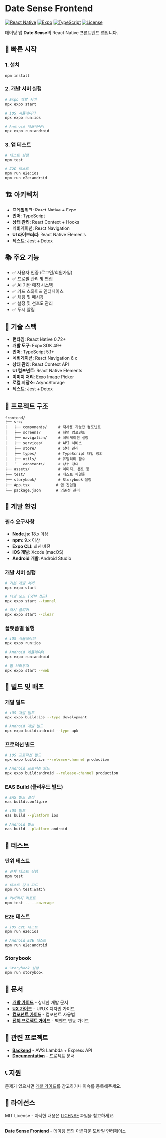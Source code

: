 # Date Sense Frontend

[![React Native](https://img.shields.io/badge/React%20Native-0.72+-blue.svg)](https://reactnative.dev/)
[![Expo](https://img.shields.io/badge/Expo-49.0+-green.svg)](https://expo.dev/)
[![TypeScript](https://img.shields.io/badge/TypeScript-5.1+-blue.svg)](https://www.typescriptlang.org/)
[![License](https://img.shields.io/badge/License-MIT-blue.svg)](../LICENSE)

데이팅 앱 **Date Sense**의 React Native 프론트엔드 앱입니다.

## 🚀 빠른 시작

### 1. 설치
```bash
npm install
```

### 2. 개발 서버 실행
```bash
# Expo 개발 서버
npx expo start

# iOS 시뮬레이터
npx expo run:ios

# Android 에뮬레이터
npx expo run:android
```

### 3. 앱 테스트
```bash
# 테스트 실행
npm test

# E2E 테스트
npm run e2e:ios
npm run e2e:android
```

## 🏗️ 아키텍처

- **프레임워크**: React Native + Expo
- **언어**: TypeScript
- **상태 관리**: React Context + Hooks
- **네비게이션**: React Navigation
- **UI 라이브러리**: React Native Elements
- **테스트**: Jest + Detox

## 📚 주요 기능

- ✅ 사용자 인증 (로그인/회원가입)
- ✅ 프로필 관리 및 편집
- ✅ AI 기반 매칭 시스템
- ✅ 카드 스와이프 인터페이스
- ✅ 채팅 및 메시징
- ✅ 설정 및 선호도 관리
- ✅ 푸시 알림

## 🔧 기술 스택

- **런타임**: React Native 0.72+
- **개발 도구**: Expo SDK 49+
- **언어**: TypeScript 5.1+
- **네비게이션**: React Navigation 6.x
- **상태 관리**: React Context API
- **UI 컴포넌트**: React Native Elements
- **이미지 처리**: Expo Image Picker
- **로컬 저장소**: AsyncStorage
- **테스트**: Jest + Detox

## 📁 프로젝트 구조

```
frontend/
├── src/
│   ├── components/     # 재사용 가능한 컴포넌트
│   ├── screens/        # 화면 컴포넌트
│   ├── navigation/     # 네비게이션 설정
│   ├── services/       # API 서비스
│   ├── store/          # 상태 관리
│   ├── types/          # TypeScript 타입 정의
│   ├── utils/          # 유틸리티 함수
│   └── constants/      # 상수 정의
├── assets/             # 이미지, 폰트 등
├── test/               # 테스트 파일들
├── storybook/          # Storybook 설정
├── App.tsx            # 앱 진입점
└── package.json       # 의존성 관리
```

## 🚀 개발 환경

### 필수 요구사항
- **Node.js**: 18.x 이상
- **npm**: 9.x 이상
- **Expo CLI**: 최신 버전
- **iOS 개발**: Xcode (macOS)
- **Android 개발**: Android Studio

### 개발 서버 실행
```bash
# 기본 개발 서버
npx expo start

# 터널 모드 (외부 접근)
npx expo start --tunnel

# 캐시 클리어
npx expo start --clear
```

### 플랫폼별 실행
```bash
# iOS 시뮬레이터
npx expo run:ios

# Android 에뮬레이터
npx expo run:android

# 웹 브라우저
npx expo start --web
```

## 📱 빌드 및 배포

### 개발 빌드
```bash
# iOS 개발 빌드
npx expo build:ios --type development

# Android 개발 빌드
npx expo build:android --type apk
```

### 프로덕션 빌드
```bash
# iOS 프로덕션 빌드
npx expo build:ios --release-channel production

# Android 프로덕션 빌드
npx expo build:android --release-channel production
```

### EAS Build (클라우드 빌드)
```bash
# EAS 빌드 설정
eas build:configure

# iOS 빌드
eas build --platform ios

# Android 빌드
eas build --platform android
```

## 🧪 테스트

### 단위 테스트
```bash
# 전체 테스트 실행
npm test

# 테스트 감시 모드
npm run test:watch

# 커버리지 리포트
npm test -- --coverage
```

### E2E 테스트
```bash
# iOS E2E 테스트
npm run e2e:ios

# Android E2E 테스트
npm run e2e:android
```

### Storybook
```bash
# Storybook 실행
npm run storybook
```

## 📖 문서

- **[개발 가이드](DEVELOPMENT.md)** - 상세한 개발 문서
- **[UX 가이드](ux.md)** - UI/UX 디자인 가이드
- **[컴포넌트 가이드](src/components/)** - 컴포넌트 사용법
- **[전체 프로젝트 가이드](../docs/DEVELOPMENT.md)** - 백엔드 연동 가이드

## 🔗 관련 프로젝트

- **[Backend](../backend/)** - AWS Lambda + Express API
- **[Documentation](../docs/)** - 프로젝트 문서

## 📞 지원

문제가 있으시면 [개발 가이드](DEVELOPMENT.md)를 참고하거나 이슈를 등록해주세요.

## 📄 라이선스

MIT License - 자세한 내용은 [LICENSE](../LICENSE) 파일을 참고하세요.

---

**Date Sense Frontend** - 데이팅 앱의 아름다운 모바일 인터페이스 